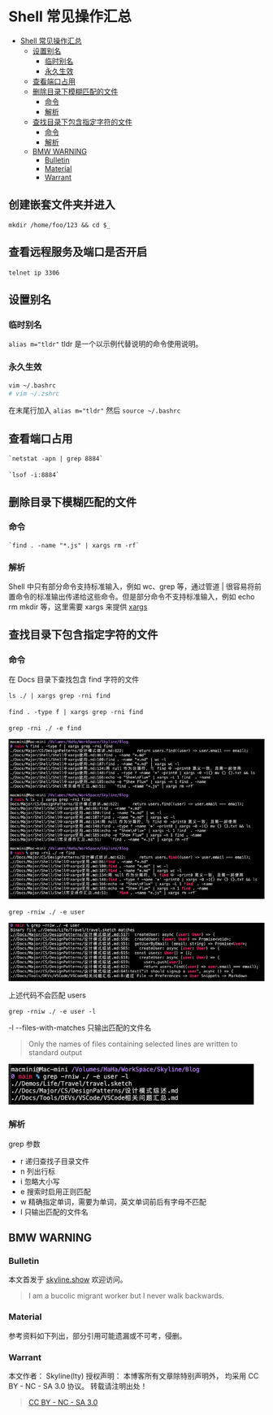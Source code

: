 # Shell 常见操作汇总

<!-- @import "[TOC]" {cmd="toc" depthFrom=1 depthTo=6 orderedList=false} -->

<!-- code_chunk_output -->

- [Shell 常见操作汇总](#shell-常见操作汇总)
  - [设置别名](#设置别名)
    - [临时别名](#临时别名)
    - [永久生效](#永久生效)
  - [查看端口占用](#查看端口占用)
  - [删除目录下模糊匹配的文件](#删除目录下模糊匹配的文件)
    - [命令](#命令)
    - [解析](#解析)
  - [查找目录下包含指定字符的文件](#查找目录下包含指定字符的文件)
    - [命令](#命令-1)
    - [解析](#解析-1)
  - [BMW WARNING](#bmw-warning)
    - [Bulletin](#bulletin)
    - [Material](#material)
    - [Warrant](#warrant)

<!-- /code_chunk_output -->

## 创建嵌套文件夹并进入

```shel
mkdir /home/foo/123 && cd $_
```

## 查看远程服务及端口是否开启

`telnet ip 3306`

## 设置别名

### 临时别名

`alias m="tldr"`
tldr 是一个以示例代替说明的命令使用说明。

### 永久生效

```bash
vim ~/.bashrc
# vim ~/.zshrc
```

在末尾行加入
`alias m="tldr"`
然后
`source ~/.bashrc`

## 查看端口占用

    `netstat -apn | grep 8884`

    `lsof -i:8884`

## 删除目录下模糊匹配的文件

### 命令

    `find . -name "*.js" | xargs rm -rf`

### 解析

Shell 中只有部分命令支持标准输入，例如 wc、grep 等，通过管道 | 很容易将前置命令的标准输出传递给这些命令。但是部分命令不支持标准输入，例如 echo rm mkdir 等，这里需要 xargs 来提供
[xargs](https://github.com/skylinety/Blog/blob/b941cb7487a5e46cee010461e38e89fb2eb897dc/Docs/Major/Shell/Shell%E4%B8%ADxargs%E4%BD%BF%E7%94%A8.md)

## 查找目录下包含指定字符的文件

### 命令

在 Docs 目录下查找包含 find 字符的文件

```shell
ls ./ | xargs grep -rni find

find . -type f | xargs grep -rni find

grep -rni ./ -e find
```

![Shell常见操作汇总20211112174412](https://raw.githubusercontent.com/skylinety/blog-pics/master/imgs/Shell%E5%B8%B8%E8%A7%81%E6%93%8D%E4%BD%9C%E6%B1%87%E6%80%BB20211112174412.png)

```shell
grep -rniw ./ -e user

```

![Shell常见操作汇总20211112182828](https://raw.githubusercontent.com/skylinety/blog-pics/master/imgs/Shell%E5%B8%B8%E8%A7%81%E6%93%8D%E4%BD%9C%E6%B1%87%E6%80%BB20211112182828.png)

上述代码不会匹配 users

```shell
grep -rniw ./ -e user -l

```

-l --files-with-matches
只输出匹配的文件名

> Only the names of files containing selected lines are written to standard output

![Shell常见操作汇总20211112182942](https://raw.githubusercontent.com/skylinety/blog-pics/master/imgs/Shell%E5%B8%B8%E8%A7%81%E6%93%8D%E4%BD%9C%E6%B1%87%E6%80%BB20211112182942.png)

### 解析

grep 参数

- r 递归查找子目录文件
- n 列出行标
- i 忽略大小写
- e 搜索时启用正则匹配
- w 精确指定单词，需要为单词，英文单词前后有字母不匹配
- l 只输出匹配的文件名

## BMW WARNING

### Bulletin

本文首发于 [skyline.show](skyline.show) 欢迎访问。

> I am a bucolic migrant worker but I never walk backwards.

### Material

参考资料如下列出，部分引用可能遗漏或不可考，侵删。

>

### Warrant

本文作者： Skyline(lty)
授权声明： 本博客所有文章除特别声明外， 均采用 CC BY - NC - SA 3.0 协议。 转载请注明出处！

> [CC BY - NC - SA 3.0](https://creativecommons.org/licenses/by-nc-sa/3.0/deed.zh)
